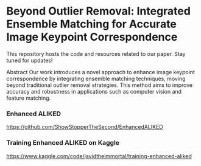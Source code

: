 

# Beyond Outlier Removal: Integrated Ensemble Matching for Accurate Image Keypoint Correspondence

This repository hosts the code and resources related to our paper. Stay tuned for updates!

Abstract
Our work introduces a novel approach to enhance image keypoint correspondence by integrating ensemble matching techniques, moving beyond traditional outlier removal strategies. This method aims to improve accuracy and robustness in applications such as computer vision and feature matching.


### Enhanced ALIKED
https://github.com/ShowStopperTheSecond/EnhancedALIKED


### Training Enhanced ALIKED on Kaggle
https://www.kaggle.com/code/javidtheimmortal/training-enhanced-aliked

